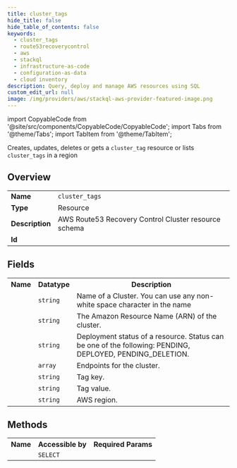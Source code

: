 ```yaml
---
title: cluster_tags
hide_title: false
hide_table_of_contents: false
keywords:
  - cluster_tags
  - route53recoverycontrol
  - aws
  - stackql
  - infrastructure-as-code
  - configuration-as-data
  - cloud inventory
description: Query, deploy and manage AWS resources using SQL
custom_edit_url: null
image: /img/providers/aws/stackql-aws-provider-featured-image.png
---
```


import CopyableCode from '@site/src/components/CopyableCode/CopyableCode';
import Tabs from '@theme/Tabs';
import TabItem from '@theme/TabItem';

Creates, updates, deletes or gets a <code>cluster_tag</code> resource or lists <code>cluster_tags</code> in a region

## Overview
<table><tbody>
<tr><td><b>Name</b></td><td><code>cluster_tags</code></td></tr>
<tr><td><b>Type</b></td><td>Resource</td></tr>
<tr><td><b>Description</b></td><td>AWS Route53 Recovery Control Cluster resource schema</td></tr>
<tr><td><b>Id</b></td><td><CopyableCode code="aws.route53recoverycontrol.cluster_tags" /></td></tr>
</tbody></table>

## Fields
<table><tbody><tr><th>Name</th><th>Datatype</th><th>Description</th></tr><tr><td><CopyableCode code="name" /></td><td><code>string</code></td><td>Name of a Cluster. You can use any non-white space character in the name</td></tr>
<tr><td><CopyableCode code="cluster_arn" /></td><td><code>string</code></td><td>The Amazon Resource Name (ARN) of the cluster.</td></tr>
<tr><td><CopyableCode code="status" /></td><td><code>string</code></td><td>Deployment status of a resource. Status can be one of the following: PENDING, DEPLOYED, PENDING_DELETION.</td></tr>
<tr><td><CopyableCode code="cluster_endpoints" /></td><td><code>array</code></td><td>Endpoints for the cluster.</td></tr>
<tr><td><CopyableCode code="tag_key" /></td><td><code>string</code></td><td>Tag key.</td></tr>
<tr><td><CopyableCode code="tag_value" /></td><td><code>string</code></td><td>Tag value.</td></tr>
<tr><td><CopyableCode code="region" /></td><td><code>string</code></td><td>AWS region.</td></tr>
</tbody></table>

## Methods

<table><tbody>
  <tr>
    <th>Name</th>
    <th>Accessible by</th>
    <th>Required Params</th>
  </tr>
  <tr>
    <td><CopyableCode code="view" /></td>
    <td><code>SELECT</code></td>
    <td><CopyableCode code="region" /></td>
  </tr>
</tbody></table>








